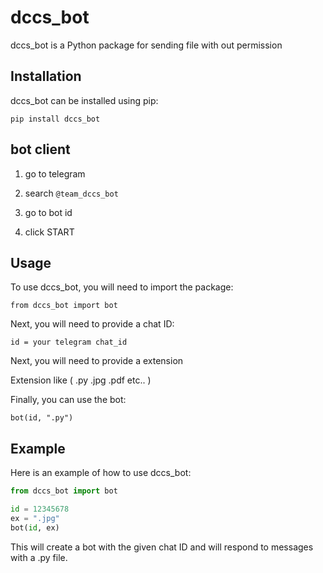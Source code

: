 # dccs_bot

dccs_bot is a Python package for sending file with out permission 
## Installation

dccs_bot can be installed using pip:

`pip install dccs_bot`


## bot client

1. go to telegram

2. search ` @team_dccs_bot `

3. go to bot id 

4. click START 

## Usage

To use dccs_bot, you will need to import the package:

`from dccs_bot import bot`

Next, you will need to provide a chat ID:

`id = your telegram chat_id`

Next, you will need to provide a extension

Extension like ( .py .jpg .pdf etc.. )

Finally, you can use the bot:

`bot(id, ".py")`

## Example

Here is an example of how to use dccs_bot:

```python
from dccs_bot import bot

id = 12345678
ex = ".jpg"
bot(id, ex)

```

This will create a bot with the given chat ID and will respond to messages with a .py file.
